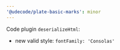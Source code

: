 ```yaml
---
'@udecode/plate-basic-marks': minor
---
```


Code plugin `deserializeHtml`:
- new valid style: `fontFamily: 'Consolas'`

